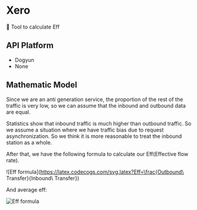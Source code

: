 # Xero

🔧 Tool to calculate Eff

## API Platform

- Dogyun
- None

## Mathematic Model

Since we are an anti generation service, the proportion of the rest of the traffic is very low, so we can assume that the inbound and outbound data are equal.

Statistics show that inbound traffic is much higher than outbound traffic. So we assume a situation where we have traffic bias due to request asynchronization. So we think it is more reasonable to treat the inbound station as a whole.

After that, we have the following formula to calculate our Eff(Effective flow rate).

![Eff formula](https://latex.codecogs.com/svg.latex?Eff=\frac{Outbound\ Transfer}{Inbound\ Transfer})

And average eff:

![Eff formula](https://latex.codecogs.com/svg.latex?\overline{Eff}=\frac{\sum_{n=0}^{Num_{last}-1}Eff_n}{Num_{last}})
